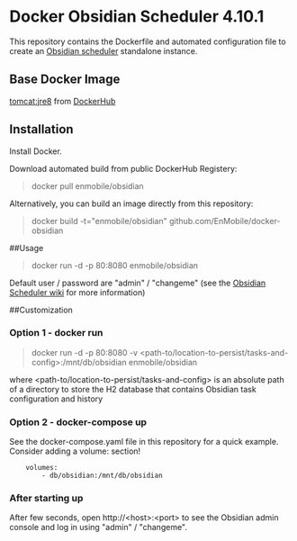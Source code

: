 # Docker Obsidian Scheduler 4.10.1
This repository contains the Dockerfile and automated configuration file to create an [Obsidian scheduler](http://obsidianscheduler.com/) standalone instance.

## Base Docker Image
[tomcat:jre8](https://github.com/docker-library/tomcat/blob/ed98c30c1cd42c53831f64dffa78a0abf7db8e9a/8-jre8/Dockerfile) from [DockerHub](https://hub.docker.com/_/tomcat/)

## Installation

Install Docker.

Download automated build from public DockerHub Registery:
>docker pull enmobile/obsidian

Alternatively, you can build an image directly from this repository:
>docker build -t="enmobile/obsidian" github.com/EnMobile/docker-obsidian

##Usage

>docker run -d -p 80:8080 enmobile/obsidian

Default user / password are "admin" / "changeme" (see the [Obsidian Scheduler wiki](http://obsidianscheduler.com/wiki/Main_Page) for more information)

##Customization

### Option 1 - docker run
>docker run -d -p 80:8080 -v \<path-to/location-to-persist/tasks-and-config\>:/mnt/db/obsidian enmobile/obsidian

where \<path-to/location-to-persist/tasks-and-config\> is an absolute path of a directory to store the H2 database that contains Obsidian task configuration and history

### Option 2 - docker-compose up
See the docker-compose.yaml file in this repository for a quick example.  Consider adding a volume: section!
```
    volumes:
        - db/obsidian:/mnt/db/obsidian
```

### After starting up

After few seconds, open http://\<host\>:\<port\> to see the Obsidian admin console and log in using "admin" / "changeme".
